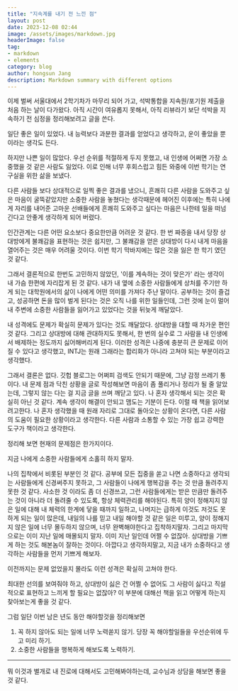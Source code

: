 ```yaml
---
title: "지속계를 내기 전 느낀 점"
layout: post
date: 2023-12-08 02:44
image: /assets/images/markdown.jpg
headerImage: false
tag:
- markdown
- elements
category: blog
author: hongsun Jang
description: Markdown summary with different options
---
```


 이제 벌써 서울대에서 2학기차가 마무리 되어 가고, 석박통합을 지속원/포기원 제출을 처음 하는 날이 다가왔다.
아직 시간이 여유롭지 못해서, 아직 리뷰라기 보단 석박을 지속하기 전 심정을 정리해보려고 글을 쓴다.

일단 좋은 일이 있었다. 내 능력보다 과분한 결과를 얻었다고 생각하고, 운이 좋았을 뿐이라는 생각도 든다.

하지만 나쁜 일이 많았다. 우선 순위를 적절하게 두지 못했고, 내 인생에 어쩌면 가장 소중했을 것 같은 사람도 잃었다.
이로 인해 너무 후회스럽고 힘든 와중에 이번 학기는 연구실을 위한 삶을 보냈다. 

다른 사람들 보다 상대적으로 일찍 좋은 결과를 냈으니, 흔쾌히 다른 사람을 도와주고 싶은 마음이 굴뚝같았지만 
소중한 사람을 놓쳤다는 생각때문에 헤어진 이후에는 특히 나에게 자리를 내어준 고마운 선배들에게 흔쾌히 도와주고 싶다는 마음은 
나한테 일을 떠넘긴다고 안좋게 생각하게 되어 버렸다.

인간관계는 다른 어떤 요소보다 중요한만큼 어려운 것 같다. 
한 번 짜증을 내서 당장 상대방에게 불쾌감을 표현하는 것은 쉽지만, 
그 불쾌감을 얻은 상대방이 다시 내게 마음을 열어주는 것은 매우 어려울 것이다.
이번 학기 막바지에는 많은 것을 잃은 한 학기 였던 것 같다. 

그래서 결론적으로 한번도 고민하지 않았던, '이를 계속하는 것이 맞은가' 라는 생각이 내 가슴 한편에 자리잡게 된 것 같다. 내가 내 옆에 소중한 사람들에게 상처를 주기만 하게 되는 대학원에서의 삶이 나에게 어떤 의미를 가져다 주냔 말이다. 공부하는 것이 즐겁고, 성공하면 돈을 많이 벌게 된다는 것은 오직 나를 위한 일들인데, 그런 것에 눈이 멀어 내 주변에 소중한 사람들을 잃어가고 있었다는 것을 뒤늦게 깨달았다.

 내 성격에도 문제가 확실히 문제가 있다는 것도 깨달았다. 상대방을 대할 때 차가운 편인 것 같다.
 그리고 상대방에 대해 관대하지도 못해서, 한 번의 실수로 그 사람을 내 인생에서 배제하는 정도까지 싫어해버리게 된다. 이러한 성격은 나중에 충분히 큰 문제로 이어질 수 있다고 생각했고, INTJ는 원래 그래라는 합리화가 아니라 고쳐야 되는 부분이라고 생각했다.

그래서 결론은 없다. 깃헙 블로그는 어쩌피 검색도 안되기 때문에, 그냥 감정 쓰레기 통이다. 
내 문제 점과 닥친 상황을 글로 작성해보면 마음이 좀 풀리거나 정리가 될 줄 알았는데, 그렇지 않는 다는 걸 지금 글을 쓰며 깨닫고 있다. 나 혼자 생각해서 되는 것은 확실히 아닌 것 같다. 계속 생각이 해결이 안되고 맴도는 기분이 든다. 이럴 때 책을 읽어보려고한다. 나 혼자 생각했을 때 원래 자리로 그대로 돌아오는 상황이 온다면, 다른 사람의 도움이 필요한 상황이라고 생각한다. 다른 사람과 소통할 수 있는 가장 쉽고 강력한 도구가 책이라고 생각한다. 

정리해 보면 현재의 문제점은 한가지이다.

지금 나에게 소중한 사람들에게 소홀히 하지 말자.

나의 집착에서 비롯된 부분인 것 같다. 공부에 모든 집중을 쏟고 나면 소중하다고 생각되는 사람들에게 신경써주지 못하고, 그 사람들이 나에게 행복감을 주는 것 만큼 돌려주지 못한 것 같다. 
사소한 것 이라도 좀 더 신경쓰고, 그런 사람들에게는 받은 만큼만 돌려주는 것이 아니라 더 돌려줄 수 있도록, 항상 체력관리를 해야된다. 
특히 양이 정해지지 않은 일에 대해 내 체력의 한계에 닿을 때까지 일하고, 나머지는 급하게 이것도 저것도 못하게 되는 일이 많은데, 내일의 나를 믿고 내일 해야할 것 같은 일은 미루고, 양이 정해지지 않은 일에 너무 몰두하지 않으며, 너무 완벽해야한다고 집착하지말자.
그리고 마지막으로는 이미 지난 일에 매몰되지 말자. 이미 지난 일인데 어쩔 수 없잖아.
상대방을 기쁘게 하는 것도 해본놈이 잘하는 것이다. 아깝다고 생각하지말고, 지금 내가 소중하다고 생각하는 사람들을 먼저 기쁘게 해보자.

이전까지는 문제 없었을지 몰라도 이런 성격은 확실히 고쳐야 한다. 

최대한 선의를 보여줘야 하고, 상대방이 싫은 건 어쩔 수 없어도 그 사람이 싫다고 직설적으로 표현하고 느끼게 할 필요는 없잖아?
이 부분에 대해선 책을 읽고 어떻게 하는지 찾아보는게 좋을 것 같다.

그럼 일단 이번 남은 년도 동안 해야할것을 정리해보면

1. 꼭 하지 않아도 되는 일에 너무 노력쏟지 않기. 당장 꼭 해야할일들을 우선순위에 두고 미리 하기.
2. 소중한 사람들을 행복하게 해보도록 노력하기.

---
 
뭐 이것과 별개로 내 진로에 대해서도 고민해봐야하는데,
교수님과 상담을 해보면 좋을 것 같다.

